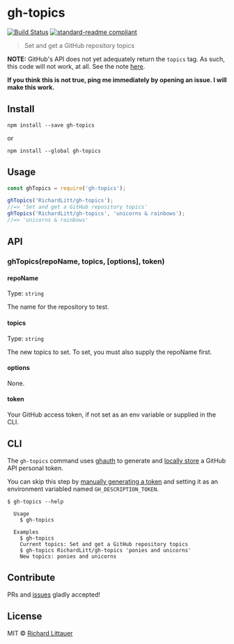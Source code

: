 # gh-topics

[![Build Status](https://travis-ci.org/RichardLitt/gh-topics.svg?branch=master)](https://travis-ci.org/RichardLitt/gh-topics)
[![standard-readme compliant](https://img.shields.io/badge/standard--readme-OK-green.svg?style=flat-square)](https://github.com/RichardLitt/standard-readme)

> Set and get a GitHub repository topics

**NOTE:** GitHub's API does not yet adequately return the `topics` tag. As such, this code will not work, at all. See the note [here](https://developer.github.com/v3/repos/).

**If you think this is not true, ping me immediately by opening an issue. I will make this work.**

## Install

```
npm install --save gh-topics
```

or

```
npm install --global gh-topics
```

## Usage

```js
const ghTopics = require('gh-topics');

ghTopics('RichardLitt/gh-topics');
//=> 'Set and get a GitHub repository topics'
ghTopics('RichardLitt/gh-topics', 'unicorns & rainbows');
//=> 'unicorns & rainbows'
```

## API

### ghTopics(repoName, topics, [options], token)

#### repoName

Type: `string`

The name for the repository to test.

#### topics

Type: `string`

The new topics to set. To set, you must also supply the repoName first.

#### options

None.

#### token

Your GitHub access token, if not set as an env variable or supplied in the CLI.

## CLI

The `gh-topics` command uses [ghauth](https://github.com/rvagg/ghauth) to generate and [locally store](https://github.com/LinusU/node-application-config#config-location) a GitHub API personal token.

You can skip this step by [manually generating a token](https://help.github.com/articles/creating-an-access-token-for-command-line-use/) and setting it as an environment variabled named `GH_DESCRIPTION_TOKEN`.

```
$ gh-topics --help

  Usage
    $ gh-topics

  Examples
    $ gh-topics
    Current topics: Set and get a GitHub repository topics
    $ gh-topics RichardLitt/gh-topics 'ponies and unicorns'
    New topics: ponies and unicorns
```

## Contribute

PRs and [issues](https://github.com/RichardLitt/gh-topics/issues) gladly accepted!

## License

MIT © [Richard Littauer](http://burntfen.com)
